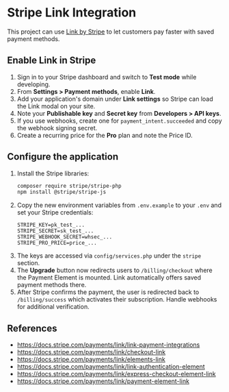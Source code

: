 # Stripe Link Integration

This project can use [Link by Stripe](https://docs.stripe.com/payments/link) to let customers pay faster with saved payment methods.

## Enable Link in Stripe

1. Sign in to your Stripe dashboard and switch to **Test mode** while developing.
2. From **Settings > Payment methods**, enable **Link**.
3. Add your application's domain under **Link settings** so Stripe can load the Link modal on your site.
4. Note your **Publishable key** and **Secret key** from **Developers > API keys**.
5. If you use webhooks, create one for `payment_intent.succeeded` and copy the webhook signing secret.
6. Create a recurring price for the **Pro** plan and note the Price ID.

## Configure the application

1. Install the Stripe libraries:
   ```bash
   composer require stripe/stripe-php
   npm install @stripe/stripe-js
   ```
2. Copy the new environment variables from `.env.example` to your `.env` and set your Stripe credentials:
   ```
   STRIPE_KEY=pk_test_...
   STRIPE_SECRET=sk_test_...
   STRIPE_WEBHOOK_SECRET=whsec_...
   STRIPE_PRO_PRICE=price_...
   ```
3. The keys are accessed via `config/services.php` under the `stripe` section.
4. The **Upgrade** button now redirects users to `/billing/checkout` where the Payment Element is mounted. Link automatically offers saved payment methods there.
5. After Stripe confirms the payment, the user is redirected back to `/billing/success` which activates their subscription. Handle webhooks for additional verification.

## References
- https://docs.stripe.com/payments/link/link-payment-integrations
- https://docs.stripe.com/payments/link/checkout-link
- https://docs.stripe.com/payments/link/elements-link
- https://docs.stripe.com/payments/link/link-authentication-element
- https://docs.stripe.com/payments/link/express-checkout-element-link
- https://docs.stripe.com/payments/link/payment-element-link

